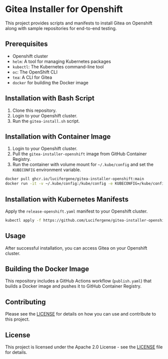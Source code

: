 # Gitea Installer for Openshift

This project provides scripts and manifests to install Gitea on Openshift along with sample repositories for end-to-end testing.

## Prerequisites

- Openshift cluster
- `helm`: A tool for managing Kubernetes packages
- `kubectl`: The Kubernetes command-line tool
- `oc`: The OpenShift CLI
- `tea`: A CLI for Gitea
- `docker` for building the Docker image

## Installation with Bash Script

1. Clone this repository.
2. Login to your Openshift cluster.
3. Run the `gitea-install.sh` script.

## Installation with Container Image

1. Login to your Openshift cluster.
2. Pull the `gitea-installer-openshift` image from GitHub Container Registry.
3. Run the container with volume mount for `~/.kube/config` and set the `KUBECONFIG` environment variable.

```bash
docker pull ghcr.io/lucifergene/gitea-installer-openshift:main
docker run -it -v ~/.kube/config:/kube/config -e KUBECONFIG=/kube/config ghcr.io/lucifergene/gitea-installer-openshift:main
```

## Installation with Kubernetes Manifests

Apply the `release-openshift.yaml` manifest to your Openshift cluster.

```bash
kubectl apply -f https://github.com/Lucifergene/gitea-installer-openshift/releases/download/latest/release-openshift.yaml
```

## Usage

After successful installation, you can access Gitea on your Openshift cluster.

## Building the Docker Image

This repository includes a GitHub Actions workflow (`publish.yaml`) that builds a Docker image and pushes it to GitHub Container Registry.

## Contributing

Please see the [LICENSE](LICENSE) for details on how you can use and contribute to this project.

## License

This project is licensed under the Apache 2.0 License - see the [LICENSE](LICENSE) file for details.

